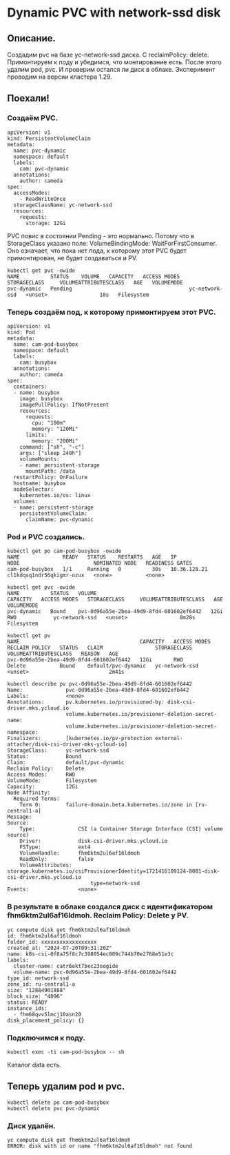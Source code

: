 # Dynamic PVC with network-ssd disk

## Описание.
Создадим pvc на базе yc-network-ssd диска. С reclaimPolicy: delete. Примонтируем к поду и убедимся, что монтирование есть.
После этого удалим pod, pvc. И проверим остался ли диск в облаке.
Эксперимент проводим на версии кластера 1.29.

## Поехали!

### Создаём PVC.
```
apiVersion: v1
kind: PersistentVolumeClaim
metadata:
  name: pvc-dynamic
  namespace: default
  labels:
    cam: pvc-dynamic
  annotations:
    author: cameda
spec:
  accessModes:
    - ReadWriteOnce
  storageClassName: yc-network-ssd
  resources:
    requests:
      storage: 12Gi
```
PVC повис в состоянии Pending - это нормально. Потому что в StorageClass указано поле: VolumeBindingMode: WaitForFirstConsumer.
Оно означает, что пока нет пода, к которому этот PVC будет примонтирован, не будет создаваться и PV.
```
kubectl get pvc -owide
NAME          STATUS    VOLUME   CAPACITY   ACCESS MODES   STORAGECLASS     VOLUMEATTRIBUTESCLASS   AGE   VOLUMEMODE
pvc-dynamic   Pending                                      yc-network-ssd   <unset>                 18s   Filesystem
```
### Теперь создаём под, к которому примонтируем этот PVC.
```
apiVersion: v1
kind: Pod
metadata:
  name: cam-pod-busybox
  namespace: default
  labels:
    cam: busybox
  annotations:
    author: cameda
spec:
  containers:
  - name: busybox
    image: busybox
    imagePullPolicy: IfNotPresent
    resources:
      requests:
        cpu: "100m"
        memory: "120Mi"
      limits:
        memory: "200Mi"
    command: ["sh", "-c"]
    args: ["sleep 240h"]
    volumeMounts:
    - name: persistent-storage
      mountPath: /data
  restartPolicy: OnFailure
  hostname: busybox
  nodeSelector:
    kubernetes.io/os: linux
  volumes:
  - name: persistent-storage
    persistentVolumeClaim:
      claimName: pvc-dynamic
```

### Pod и PVC создались.
```
kubectl get po cam-pod-busybox -owide
NAME              READY   STATUS    RESTARTS   AGE   IP             NODE                        NOMINATED NODE   READINESS GATES
cam-pod-busybox   1/1     Running   0          30s   10.36.128.21   cl1kdqsq1ndr56qkigmr-ozux   <none>           <none>

kubectl get pvc -owide
NAME          STATUS   VOLUME                                     CAPACITY   ACCESS MODES   STORAGECLASS     VOLUMEATTRIBUTESCLASS   AGE     VOLUMEMODE
pvc-dynamic   Bound    pvc-0d96a55e-2bea-49d9-8fd4-601602ef6442   12Gi       RWO            yc-network-ssd   <unset>                 8m28s   Filesystem

kubectl get pv
NAME                                       CAPACITY   ACCESS MODES   RECLAIM POLICY   STATUS   CLAIM                 STORAGECLASS     VOLUMEATTRIBUTESCLASS   REASON   AGE
pvc-0d96a55e-2bea-49d9-8fd4-601602ef6442   12Gi       RWO            Delete           Bound    default/pvc-dynamic   yc-network-ssd   <unset>                          2m41s

kubectl describe pv pvc-0d96a55e-2bea-49d9-8fd4-601602ef6442
Name:              pvc-0d96a55e-2bea-49d9-8fd4-601602ef6442
Labels:            <none>
Annotations:       pv.kubernetes.io/provisioned-by: disk-csi-driver.mks.ycloud.io
                   volume.kubernetes.io/provisioner-deletion-secret-name:
                   volume.kubernetes.io/provisioner-deletion-secret-namespace:
Finalizers:        [kubernetes.io/pv-protection external-attacher/disk-csi-driver-mks-ycloud-io]
StorageClass:      yc-network-ssd
Status:            Bound
Claim:             default/pvc-dynamic
Reclaim Policy:    Delete
Access Modes:      RWO
VolumeMode:        Filesystem
Capacity:          12Gi
Node Affinity:
  Required Terms:
    Term 0:        failure-domain.beta.kubernetes.io/zone in [ru-central1-a]
Message:
Source:
    Type:              CSI (a Container Storage Interface (CSI) volume source)
    Driver:            disk-csi-driver.mks.ycloud.io
    FSType:            ext4
    VolumeHandle:      fhm6ktm2ul6af16ldmoh
    ReadOnly:          false
    VolumeAttributes:      storage.kubernetes.io/csiProvisionerIdentity=1721416109124-8081-disk-csi-driver.mks.ycloud.io
                           type=network-ssd
Events:                <none>
```

### В результате в облаке создался диск с идентификатором fhm6ktm2ul6af16ldmoh. Reclaim Policy: Delete у PV.
```
yc compute disk get fhm6ktm2ul6af16ldmoh
id: fhm6ktm2ul6af16ldmoh
folder_id: xxxxxxxxxxxxxxxxxx
created_at: "2024-07-20T09:31:20Z"
name: k8s-csi-0f8a75f8c7c398054ec809c744b70e2768e51e3c
labels:
  cluster-name: catr6ekt7bec23oogide
  volume-name: pvc-0d96a55e-2bea-49d9-8fd4-601602ef6442
type_id: network-ssd
zone_id: ru-central1-a
size: "12884901888"
block_size: "4096"
status: READY
instance_ids:
  - fhm68qvv5lmcj10asn20
disk_placement_policy: {}
```

### Подключимся к поду.
```
kubectl exec -ti cam-pod-busybox -- sh
```
Каталог data есть.

## Теперь удалим pod и pvc.
```
kubectl delete po cam-pod-busybox
kubectl delete pvc pvc-dynamic
```

### Диск удалён.
```
yc compute disk get fhm6ktm2ul6af16ldmoh
ERROR: disk with id or name "fhm6ktm2ul6af16ldmoh" not found
```
